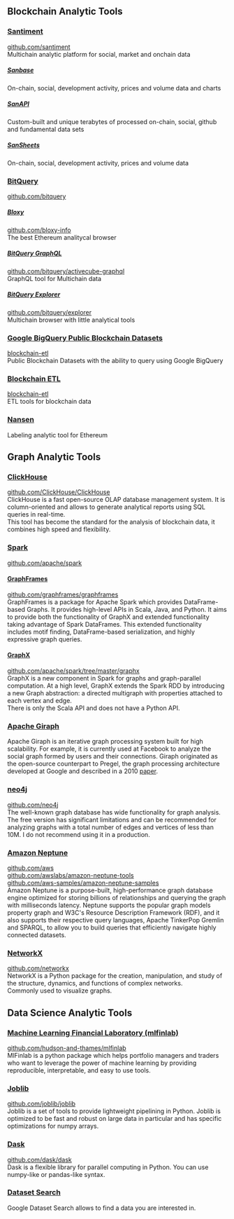 ## Blockchain Analytic Tools
### [Santiment](https://santiment.net/)
[github.com/santiment](https://github.com/santiment)  
Multichain analytic platform for social, market and onchain data
##### [Sanbase](https://app.santiment.net/)
On-chain, social, development activity, prices and volume data and charts
##### [SanAPI](https://neuro.santiment.net/)
Custom-built and unique terabytes of processed on-chain, social, github and fundamental data sets
##### [SanSheets](https://sheets.santiment.net/)
On-chain, social, development activity, prices and volume data
### [BitQuery](https://bitquery.io/)  
[github.com/bitquery](https://github.com/bitquery)  
##### [Bloxy](https://bloxy.info/)
[github.com/bloxy-info](https://github.com/bloxy-info)  
The best Ethereum analitycal browser
##### [BitQuery GraphQL](https://bitquery.io/labs/graphql)  
[github.com/bitquery/activecube-graphql](https://github.com/bitquery/activecube-graphql)  
GraphQL tool for Multichain data
##### [BitQuery Explorer](https://explorer.bitquery.io/)
[github.com/bitquery/explorer](https://github.com/bitquery/explorer)  
Multichain browser with little analytical tools
### [Google BigQuery Public Blockchain Datasets](https://console.cloud.google.com/bigquery?p=blockchain-etl)
[blockchain-etl](https://github.com/blockchain-etl)  
Public Blockchain Datasets with the ability to query using Google BigQuery
### [Blockchain ETL](https://github.com/blockchain-etl)  
[blockchain-etl](https://github.com/blockchain-etl)  
ETL tools for blockchain data
### [Nansen](https://nansen.ai/)  
Labeling analytic tool for Ethereum



## Graph Analytic Tools
### [ClickHouse](https://clickhouse.tech/)
[github.com/ClickHouse/ClickHouse](https://github.com/ClickHouse/ClickHouse)  
ClickHouse is a fast open-source OLAP database management system.
It is column-oriented and allows to generate analytical reports using SQL queries in real-time.  
This tool has become the standard for the analysis of blockchain data, it combines high speed and flexibility.
### [Spark](https://spark.apache.org/)
[github.com/apache/spark](https://github.com/apache/spark)  
#### [GraphFrames](https://graphframes.github.io/graphframes)
[github.com/graphframes/graphframes](https://github.com/graphframes/graphframes)  
GraphFrames is a package for Apache Spark which provides DataFrame-based Graphs. It provides high-level APIs in Scala, Java, and Python. It aims to provide both the functionality of GraphX and extended functionality taking advantage of Spark DataFrames. This extended functionality includes motif finding, DataFrame-based serialization, and highly expressive graph queries.
#### [GraphX](https://spark.apache.org/docs/latest/graphx-programming-guide.html)
[github.com/apache/spark/tree/master/graphx](https://github.com/apache/spark/tree/master/graphx)  
GraphX is a new component in Spark for graphs and graph-parallel computation. At a high level, GraphX extends the Spark RDD by introducing a new Graph abstraction: a directed multigraph with properties attached to each vertex and edge.  
There is only the Scala API and does not have a Python API.
### [Apache Giraph](https://giraph.apache.org/)  
Apache Giraph is an iterative graph processing system built for high scalability. For example, it is currently used at Facebook to analyze the social graph formed by users and their connections. Giraph originated as the open-source counterpart to Pregel, the graph processing architecture developed at Google and described in a 2010 [paper](http://dl.acm.org/citation.cfm?id=1807184).
### [neo4j](https://neo4j.com/)
[github.com/neo4j](https://github.com/neo4j)  
The well-known graph database has wide functionality for graph analysis. The free version has significant limitations and can be recommended for analyzing graphs with a total number of edges and vertices of less than 10M. I do not recommend using it in a production.
### [Amazon Neptune](https://aws.amazon.com/nosql/graph/)
[github.com/aws](https://github.com/aws?q=neptune&type=&language=)  
[github.com/awslabs/amazon-neptune-tools](https://github.com/awslabs/amazon-neptune-tools)  
[github.com/aws-samples/amazon-neptune-samples](https://github.com/aws-samples/amazon-neptune-samples)  
Amazon Neptune is a purpose-built, high-performance graph database engine optimized for storing billions of relationships and querying the graph with milliseconds latency. Neptune supports the popular graph models property graph and W3C's Resource Description Framework (RDF), and it also supports their respective query languages, Apache TinkerPop Gremlin and SPARQL, to allow you to build queries that efficiently navigate highly connected datasets. 
### [NetworkX](https://networkx.github.io/)  
[github.com/networkx](https://github.com/networkx/networkx)  
NetworkX is a Python package for the creation, manipulation, and study of the structure, dynamics, and functions of complex networks.  
Commonly used to visualize graphs.
## Data Science Analytic Tools
### [Machine Learning Financial Laboratory (mlfinlab)](https://mlfinlab.readthedocs.io/)
[github.com/hudson-and-thames/mlfinlab](https://github.com/hudson-and-thames/mlfinlab)  
MlFinlab is a python package which helps portfolio managers and traders who want to leverage the power of machine learning by providing reproducible, interpretable, and easy to use tools. 
### [Joblib](https://joblib.readthedocs.io/)
[github.com/joblib/joblib](https://github.com/joblib/joblib)  
Joblib is a set of tools to provide lightweight pipelining in Python. Joblib is optimized to be fast and robust on large data in particular and has specific optimizations for numpy arrays.
### [Dask](https://dask.org/)
[github.com/dask/dask](https://github.com/dask/dask)  
Dask is a flexible library for parallel computing in Python. You can use numpy-like or pandas-like syntax.
### [Dataset Search](https://datasetsearch.research.google.com/)
Google Dataset Search allows to find a data you are interested in.
